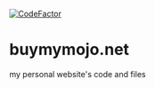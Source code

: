 [![CodeFactor](https://www.codefactor.io/repository/github/buymymojo/buymymojo.net/badge/master)](https://www.codefactor.io/repository/github/buymymojo/buymymojo.net/overview/master)
# buymymojo.net
my personal website's code and files

